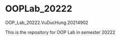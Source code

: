 # OOPLab_20222
OOP_Lab_20222.VuDucHung.20214902

This is the repository for OOP Lab in semester 20222
